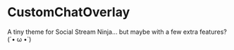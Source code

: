 # CustomChatOverlay
A tiny theme for Social Stream Ninja... but maybe with a few extra features? (´• ω •`)
